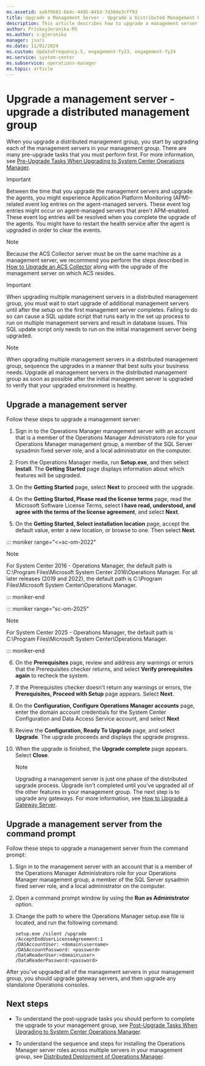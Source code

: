 ```yaml
---
ms.assetid: aabf9661-6b4c-4495-845d-7d30de3cff93
title: Upgrade a Management Server - Upgrade a Distributed Management Group
description: This article describes how to upgrade a management server in a distributed deployment of Operations Manager.
author: PriskeyJeronika-MS
ms.author: v-gjeronika
manager: jsuri
ms.date: 11/01/2024
ms.custom: UpdateFrequency.5, engagement-fy23, engagement-fy24
ms.service: system-center
ms.subservice: operations-manager
ms.topic: article
---
```


# Upgrade a management server - upgrade a distributed management group

When you upgrade a distributed management group, you start by upgrading each of the management servers in your management group. There are many pre-upgrade tasks that you must perform first. For more information, see [Pre-Upgrade Tasks When Upgrading to System Center Operations Manager](deploy-upgrade-overview.md).

> [!IMPORTANT]
> Between the time that you upgrade the management servers and upgrade the agents, you might experience Application Platform Monitoring (APM)-related event log entries on the agent-managed servers. These event log entries might occur on agent-managed servers that aren't APM-enabled. These event log entries will be resolved when you complete the upgrade of the agents. You might have to restart the health service after the agent is upgraded in order to clear the events.

> [!NOTE]
> Because the ACS Collector server must be on the same machine as a management server, we recommend you perform the steps described in [How to Upgrade an ACS Collector](~/scom/deploy-upgrade-acs-collector.md) along with the upgrade of the management server on which ACS resides.

> [!IMPORTANT]
> When upgrading multiple management servers in a distributed management group, you must wait to start upgrade of additional management servers until after the setup on the first management server completes. Failing to do so can cause a SQL update script that runs early in the set up process to run on multiple management servers and result in database issues. This SQL update script only needs to run on the initial management server being upgraded.

> [!NOTE]
> When upgrading multiple management servers in a distributed management group, sequence the upgrades in a manner that best suits your business needs. Upgrade all management servers in the distributed management group as soon as possible after the initial management server is upgraded to verify that your upgraded environment is healthy.

## Upgrade a management server

Follow these steps to upgrade a management server:

1. Sign in to the Operations Manager management server with an account that is a member of the Operations Manager Administrators role for your Operations Manager management group, a member of the SQL Server sysadmin fixed server role, and a local administrator on the computer.

2. From the Operations Manager media, run **Setup.exe**, and then select **Install**. The **Getting Started** page displays information about which features will be upgraded.

3. On the **Getting Started** page, select **Next** to proceed with the upgrade.

4. On the **Getting Started, Please read the license terms** page, read the Microsoft Software License Terms, select **I have read, understood, and agree with the terms of the license agreement**, and select **Next**.

5. On the **Getting Started, Select installation location** page, accept the default value, enter a new location, or browse to one. Then select **Next**.

::: moniker range="<=sc-om-2022"
    
   > [!NOTE]
   > For System Center 2016 - Operations Manager, the default path is C:\Program Files\Microsoft System Center 2016\Operations Manager.  For all later releases (2019 and 2022), the default path is C:\Program Files\Microsoft System Center\Operations Manager.

::: moniker-end

::: moniker range="sc-om-2025"
   > [!NOTE]
   > For System Center 2025 - Operations Manager, the default path is C:\Program Files\Microsoft System Center\Operations Manager.

::: moniker-end

6. On the **Prerequisites** page, review and address any warnings or errors that the Prerequisites checker returns, and select **Verify prerequisites again** to recheck the system.

7. If the Prerequisites checker doesn't return any warnings or errors, the **Prerequisites, Proceed with Setup** page appears. Select **Next**.

8. On the **Configuration, Configure Operations Manager accounts** page, enter the domain account credentials for the System Center Configuration and Data Access Service account, and select **Next**

9. Review the **Configuration, Ready To Upgrade** page, and select **Upgrade**. The upgrade proceeds and displays the upgrade progress.

10. When the upgrade is finished, the **Upgrade complete** page appears. Select **Close**.

    > [!NOTE]
    > Upgrading a management server is just one phase of the distributed upgrade process. Upgrade isn't completed until you've upgraded all of the other features in your management group. The next step is to upgrade any gateways. For more information, see [How to Upgrade a Gateway Server](~/scom/deploy-upgrade-gateway-server.md).

## Upgrade a management server from the command prompt

Follow these steps to upgrade a management server from the command prompt:

1. Sign in to the management server with an account that is a member of the Operations Manager Administrators role for your Operations Manager management group, a member of the SQL Server sysadmin fixed server role, and a local administrator on the computer.

2. Open a command prompt window by using the **Run as Administrator** option.

3. Change the path to where the Operations Manager setup.exe file is located, and run the following command:

    ```
    setup.exe /silent /upgrade
    /AcceptEndUserLicenseAgreement:1
    /DASAccountUser: <domain\username>
    /DASAccountPassword: <password>
    /DataReaderUser:<domain\user>
    /DataReaderPassword:<password>
    ```

After you've upgraded all of the management servers in your management group, you should upgrade gateway servers, and then upgrade any standalone Operations consoles.

## Next steps

- To understand the post-upgrade tasks you should perform to complete the upgrade to your management group, see [Post-Upgrade Tasks When Upgrading to System Center Operations Manager](deploy-upgrade-post-tasks.md).

- To understand the sequence and steps for installing the Operations Manager server roles across multiple servers in your management group, see [Distributed Deployment of Operations Manager](deploy-distributed-deployment.md).  
